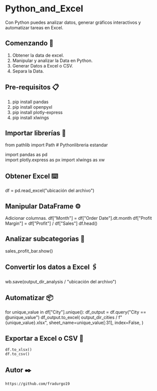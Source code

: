 # Python_and_Excel

Con Python puedes analizar datos, generar gráficos interactivos y automatizar tareas en Excel.

## Comenzando 🚀

1. Obtener la data de excel.
2. Manipular y analizar la Data en Python.
3. Generar Datos a Excel o CSV.
4. Separa la Data.

## Pre-requisitos 📋

1. pip install pandas 
2. pip install openpyxl 
3. pip install plotly-express 
4. pip install xlwings 

## Importar librerías 🔧

from pathlib import Path  # Pythonlibreria estandar

import pandas as pd  
import plotly.express as px 
import xlwings as xw  

## Obtener Excel ⌨️

df = pd.read_excel("ubicación del archivo")

## Manipular DataFrame ⚙️

Adicionar columnas.
df["Month"] = df["Order Date"].dt.month
df["Profit Margin"] = df["Profit"] / df["Sales"]
df.head()

## Analizar subcategorias  📖

sales_profit_bar.show()

## Convertir los datos a Excel 🖇️

wb.save(output_dir_analysis / "ubicación del archivo")

## Automatizar 📦

for unique_value in df["City"].unique():
    df_output = df.query("City == @unique_value")
    df_output.to_excel(
        output_dir_cities / f"{unique_value}.xlsx",
        sheet_name=unique_value[:31],
        index=False,
    )
    
## Exportar a Excel o CSV 🔩
    
    df.to_xlsx()
    df.to_csv()
    
## Autor ✒️
    
    https://github.com/fradurgo19
  
